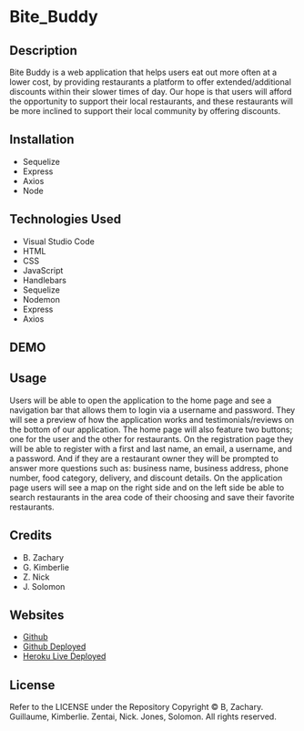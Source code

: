 # Bite_Buddy

## Description 

Bite Buddy is a web application that helps users eat out more often at a lower cost, by providing restaurants a platform to offer extended/additional discounts within their slower times of day. Our hope is that users will afford the opportunity to support their local restaurants, and these restaurants will be more inclined to support their local community by offering discounts.

## Installation 

- Sequelize 
- Express
- Axios
- Node

## Technologies Used 

- Visual Studio Code
- HTML
- CSS
- JavaScript
- Handlebars
- Sequelize 
- Nodemon
- Express
- Axios

## DEMO

## Usage

Users will be able to open the application to the home page and see a navigation bar that allows them to login via a username and password. They will see a preview of how the application works and testimonials/reviews on the bottom of our application. The home page will also feature two buttons; one for the user and the other for restaurants. On the registration page they will be able to register with a first and last name, an email, a username, and a password. And if they are a restaurant owner they will be prompted to answer more questions such as: business name, business address, phone number, food category, delivery, and discount details. On the application page users will see a map on the right side and on the left side be able to search restaurants in the area code of their choosing and save their favorite restaurants.

## Credits

- B. Zachary
- G. Kimberlie
- Z. Nick
- J. Solomon

## Websites

- [Github](https://github.com/Animeet/Bite_Buddy)
- [Github Deployed]()
- [Heroku Live Deployed]() 

## License 

Refer to the LICENSE under the Repository
Copyright © B, Zachary. Guillaume, Kimberlie. Zentai, Nick. Jones, Solomon. All rights reserved.